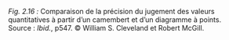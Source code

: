 *Fig. 2.16 :* Comparaison de la précision du jugement des valeurs quantitatives à partir d’un camembert et d’un diagramme à points.  
Source : *Ibid.*, p547. © William S. Cleveland et Robert McGill.